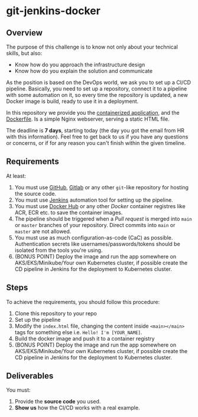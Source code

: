 # git-jenkins-docker


## Overview
The purpose of this challenge is to know not only about your technical skills, but also:

- Know how do you approach the infrastructure design
- Know how do you explain the solution and communicate

As the position is based on the DevOps world, we ask you to set up a CI/CD pipeline. Basically, you need to set up a repository, connect it to a pipeline with some automation on it, so every time the repository is updated, a new Docker image is build, ready to use it in a deployment.

In this repository we provide you the [containerized application](./app), and the [Dockerfile](./Dockerfile). Is a simple Nginx webserver, serving a static HTML file.

The deadline is **7 days**, starting today (the day you got the email from HR with this information). Feel free to get back to us if you have any questions or concerns, or if for any reason you can't finish within the given timeline.


## Requirements
At least:
1. You must use [GitHub](https://github.com), [Gitlab](https://about.gitlab.com) or any other `git`-like repository for hosting the source code.
2. You must use [Jenkins](https://www.jenkins.io) automation tool for setting up the pipeline.
3. You must use [Docker Hub](https://hub.docker.com) or any other *Docker* container registres like ACR, ECR etc. to save the container images.
4. The pipeline should be triggered when a *Pull request* is merged into `main` or `master` branches of your repository. Direct commits into `main` or `master` are not allowed.
5. You must use as much configuration-as-code (CaC) as possible. Authentication secrets like usernames/passwords/tokens should be isolated from the tools you're using.
6. (BONUS POINT) Deploy the image and run the app somewhere on AKS/EKS/Minikube/Your own Kubernetes cluster, if possible create the CD pipeline in Jenkins for the deployment to Kubernetes cluster.

## Steps
To achieve the requirements, you should follow this procedure:
1. Clone this repository to your repo
2. Set up the pipeline
3. Modify the `index.html` file, changing the content inside `<main></main>` tags for something else i.e. `Hello! I'm [YOUR_NAME]`.
4. Build the docker image and push it to a container registry
5. (BONUS POINT) Deploy the image and run the app somewhere on AKS/EKS/Minikube/Your own Kubernetes cluster, if possible create the CD pipeline in Jenkins for the deployment to Kubernetes cluster.


## Deliverables
You must:
1. Provide the **source code** you used.
2. **Show us** how the CI/CD works with a real example.
